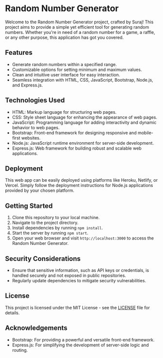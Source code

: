 # Random Number Generator

Welcome to the Random Number Generator project, crafted by Suraj! This project aims to provide a simple yet efficient tool for generating random numbers. Whether you're in need of a random number for a game, a raffle, or any other purpose, this application has got you covered.

## Features

- Generate random numbers within a specified range.
- Customizable options for setting minimum and maximum values.
- Clean and intuitive user interface for easy interaction.
- Seamless integration with HTML, CSS, JavaScript, Bootstrap, Node.js, and Express.js.

## Technologies Used

- HTML: Markup language for structuring web pages.
- CSS: Style sheet language for enhancing the appearance of web pages.
- JavaScript: Programming language for adding interactivity and dynamic behavior to web pages.
- Bootstrap: Front-end framework for designing responsive and mobile-first websites.
- Node.js: JavaScript runtime environment for server-side development.
- Express.js: Web framework for building robust and scalable web applications.

## Deployment

This web app can be easily deployed using platforms like Heroku, Netlify, or Vercel. Simply follow the deployment instructions for Node.js applications provided by your chosen platform.

## Getting Started

1. Clone this repository to your local machine.
2. Navigate to the project directory.
3. Install dependencies by running `npm install`.
4. Start the server by running `npm start`.
5. Open your web browser and visit `http://localhost:3000` to access the Random Number Generator.

## Security Considerations

- Ensure that sensitive information, such as API keys or credentials, is handled securely and not exposed in public repositories.
- Regularly update dependencies to mitigate security vulnerabilities.

## License

This project is licensed under the MIT License - see the [LICENSE](LICENSE) file for details.

## Acknowledgements

- Bootstrap: For providing a powerful and versatile front-end framework.
- Express.js: For simplifying the development of server-side logic and routing.
